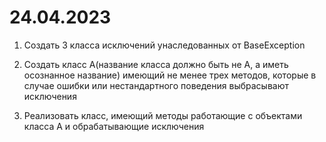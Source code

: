 # 24.04.2023
1.  Создать 3 класса исключений унаследованных от BaseException

2. Создать класс А(название класса должно быть не А, а иметь осознанное название) имеющий не менее трех методов, которые в случае ошибки или нестандартного поведения выбрасывают исключения

3. Реализовать класс, имеющий методы работающие с объектами класса А и обрабатывающие исключения

